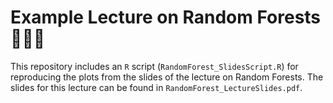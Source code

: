 # Example Lecture on Random Forests 🌳🌲🌳

This repository includes an `R` script (`RandomForest_SlidesScript.R`) for reproducing the plots from the slides of the lecture on Random Forests. The slides for this lecture can be found in `RandomForest_LectureSlides.pdf`.

